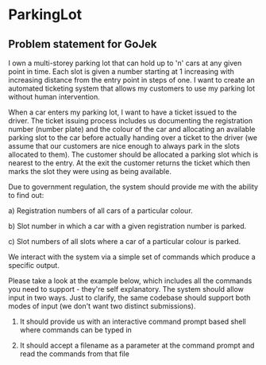 # ParkingLot
## Problem statement for GoJek

I own a multi-storey parking lot that can hold up to 'n' cars at any given point in time. Each slot is given a number starting at 1 increasing with increasing distance from the entry point in steps of one. I want to create an automated ticketing system that allows my customers to use my parking lot without human intervention.

When a car enters my parking lot, I want to have a ticket issued to the driver. The ticket issuing process includes us documenting the registration number (number plate) and the colour of the car and allocating an available parking slot to the car before actually handing over a ticket to the driver (we assume that our customers are nice enough to always park in the slots allocated to them). The customer should be allocated a parking slot which is nearest to the entry. At the exit the customer returns the ticket which then marks the slot they were using as being available.

Due to government regulation, the system should provide me with the ability to find out:

a) Registration numbers of all cars of a particular colour.

b) Slot number in which a car with a given registration number is parked.

c) Slot numbers of all slots where a car of a particular colour is parked.

We interact with the system via a simple set of commands which produce a specific output.

Please take a look at the example below, which includes all the commands you need to support - they're self explanatory. The system should allow input in two ways. Just to clarify, the same codebase should support both modes of input (we don't want two distinct submissions).

1) It should provide us with an interactive command prompt based shell where commands can be typed in

2) It should accept a filename as a parameter at the command prompt and read the commands from that file

